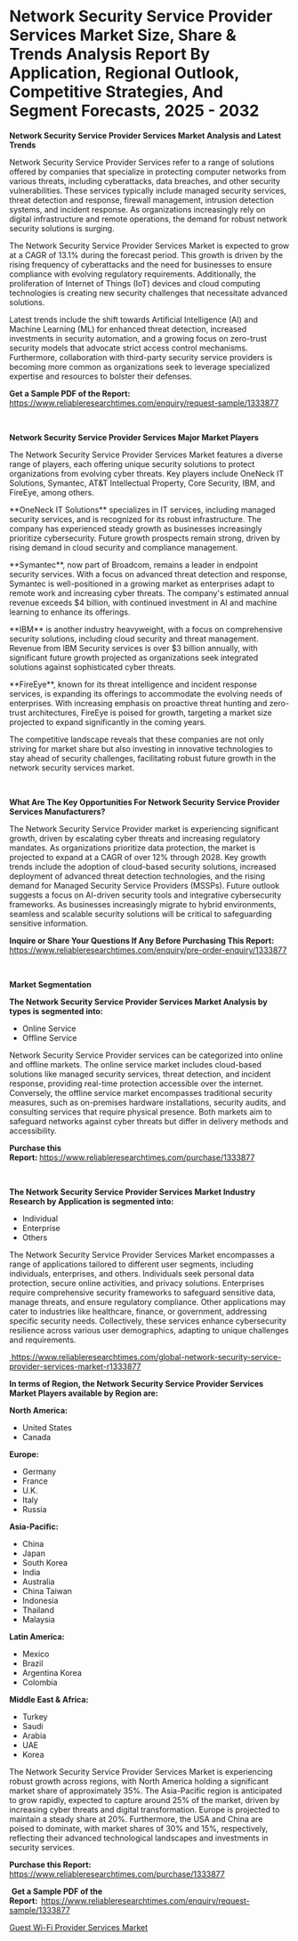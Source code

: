 <p><h1>Network Security Service Provider Services Market Size, Share & Trends Analysis Report By Application, Regional Outlook, Competitive Strategies, And Segment Forecasts, 2025 - 2032</h1></p><p><strong>Network Security Service Provider Services Market Analysis and Latest Trends</strong></p>
<p><p>Network Security Service Provider Services refer to a range of solutions offered by companies that specialize in protecting computer networks from various threats, including cyberattacks, data breaches, and other security vulnerabilities. These services typically include managed security services, threat detection and response, firewall management, intrusion detection systems, and incident response. As organizations increasingly rely on digital infrastructure and remote operations, the demand for robust network security solutions is surging.</p><p>The Network Security Service Provider Services Market is expected to grow at a CAGR of 13.1% during the forecast period. This growth is driven by the rising frequency of cyberattacks and the need for businesses to ensure compliance with evolving regulatory requirements. Additionally, the proliferation of Internet of Things (IoT) devices and cloud computing technologies is creating new security challenges that necessitate advanced solutions. </p><p>Latest trends include the shift towards Artificial Intelligence (AI) and Machine Learning (ML) for enhanced threat detection, increased investments in security automation, and a growing focus on zero-trust security models that advocate strict access control mechanisms. Furthermore, collaboration with third-party security service providers is becoming more common as organizations seek to leverage specialized expertise and resources to bolster their defenses.</p></p>
<p><strong>Get a Sample PDF of the Report:&nbsp;</strong> <a href="https://www.reliableresearchtimes.com/enquiry/request-sample/1333877?utm_campaign=2934&utm_medium=2&utm_source=Github&utm_content=ia&utm_term=24032025&utm_id=network-security-service-provider-services">https://www.reliableresearchtimes.com/enquiry/request-sample/1333877</a></p>
<p>&nbsp;</p>
<p><strong>Network Security Service Provider Services Major Market Players</strong></p>
<p><p>The Network Security Service Provider Services Market features a diverse range of players, each offering unique security solutions to protect organizations from evolving cyber threats. Key players include OneNeck IT Solutions, Symantec, AT&T Intellectual Property, Core Security, IBM, and FireEye, among others.</p><p>**OneNeck IT Solutions** specializes in IT services, including managed security services, and is recognized for its robust infrastructure. The company has experienced steady growth as businesses increasingly prioritize cybersecurity. Future growth prospects remain strong, driven by rising demand in cloud security and compliance management.</p><p>**Symantec**, now part of Broadcom, remains a leader in endpoint security services. With a focus on advanced threat detection and response, Symantec is well-positioned in a growing market as enterprises adapt to remote work and increasing cyber threats. The company's estimated annual revenue exceeds $4 billion, with continued investment in AI and machine learning to enhance its offerings.</p><p>**IBM** is another industry heavyweight, with a focus on comprehensive security solutions, including cloud security and threat management. Revenue from IBM Security services is over $3 billion annually, with significant future growth projected as organizations seek integrated solutions against sophisticated cyber threats.</p><p>**FireEye**, known for its threat intelligence and incident response services, is expanding its offerings to accommodate the evolving needs of enterprises. With increasing emphasis on proactive threat hunting and zero-trust architectures, FireEye is poised for growth, targeting a market size projected to expand significantly in the coming years.</p><p>The competitive landscape reveals that these companies are not only striving for market share but also investing in innovative technologies to stay ahead of security challenges, facilitating robust future growth in the network security services market.</p></p>
<p>&nbsp;</p>
<p><strong>What Are The Key Opportunities For Network Security Service Provider Services Manufacturers?</strong></p>
<p><p>The Network Security Service Provider market is experiencing significant growth, driven by escalating cyber threats and increasing regulatory mandates. As organizations prioritize data protection, the market is projected to expand at a CAGR of over 12% through 2028. Key growth trends include the adoption of cloud-based security solutions, increased deployment of advanced threat detection technologies, and the rising demand for Managed Security Service Providers (MSSPs). Future outlook suggests a focus on AI-driven security tools and integrative cybersecurity frameworks. As businesses increasingly migrate to hybrid environments, seamless and scalable security solutions will be critical to safeguarding sensitive information.</p></p>
<p><strong>Inquire or Share Your Questions If Any Before Purchasing This Report:</strong> <a href="https://www.reliableresearchtimes.com/enquiry/pre-order-enquiry/1333877?utm_campaign=2934&utm_medium=2&utm_source=Github&utm_content=ia&utm_term=24032025&utm_id=network-security-service-provider-services">https://www.reliableresearchtimes.com/enquiry/pre-order-enquiry/1333877</a></p>
<p>&nbsp;</p>
<p><strong>Market Segmentation</strong></p>
<p><strong>The Network Security Service Provider Services Market Analysis by types is segmented into:</strong></p>
<p><ul><li>Online Service</li><li>Offline Service</li></ul></p>
<p><p>Network Security Service Provider services can be categorized into online and offline markets. The online service market includes cloud-based solutions like managed security services, threat detection, and incident response, providing real-time protection accessible over the internet. Conversely, the offline service market encompasses traditional security measures, such as on-premises hardware installations, security audits, and consulting services that require physical presence. Both markets aim to safeguard networks against cyber threats but differ in delivery methods and accessibility.</p></p>
<p><strong>Purchase this Report:&nbsp;</strong><a href="https://www.reliableresearchtimes.com/purchase/1333877?utm_campaign=2934&utm_medium=2&utm_source=Github&utm_content=ia&utm_term=24032025&utm_id=network-security-service-provider-services">https://www.reliableresearchtimes.com/purchase/1333877</a></p>
<p>&nbsp;</p>
<p><strong>The Network Security Service Provider Services Market Industry Research by Application is segmented into:</strong></p>
<p><ul><li>Individual</li><li>Enterprise</li><li>Others</li></ul></p>
<p><p>The Network Security Service Provider Services Market encompasses a range of applications tailored to different user segments, including individuals, enterprises, and others. Individuals seek personal data protection, secure online activities, and privacy solutions. Enterprises require comprehensive security frameworks to safeguard sensitive data, manage threats, and ensure regulatory compliance. Other applications may cater to industries like healthcare, finance, or government, addressing specific security needs. Collectively, these services enhance cybersecurity resilience across various user demographics, adapting to unique challenges and requirements.</p></p>
<p><a href="https://www.reliableresearchtimes.com/global-network-security-service-provider-services-market-r1333877?utm_campaign=2934&utm_medium=2&utm_source=Github&utm_content=ia&utm_term=24032025&utm_id=network-security-service-provider-services">&nbsp;https://www.reliableresearchtimes.com/global-network-security-service-provider-services-market-r1333877</a></p>
<p><strong>In terms of Region, the Network Security Service Provider Services Market Players available by Region are:</strong></p>
<p>
    <p> <strong> North America: </strong>
        <ul>
            <li>United States</li>
            <li>Canada</li>
        </ul>
        </p> 
    <p> <strong> Europe: </strong>
        <ul>
            <li>Germany</li>
            <li>France</li>
            <li>U.K.</li>
            <li>Italy</li>
            <li>Russia</li>
        </ul>
        </p> 
    <p> <strong> Asia-Pacific: </strong>
        <ul>
            <li>China</li>
            <li>Japan</li>
            <li>South Korea</li>
            <li>India</li>
            <li>Australia</li>
            <li>China Taiwan</li>
            <li>Indonesia</li>
            <li>Thailand</li>
            <li>Malaysia</li>
        </ul>
        </p> 
    <p> <strong> Latin America: </strong>
        <ul>
            <li>Mexico</li>
            <li>Brazil</li>
            <li>Argentina Korea</li>
            <li>Colombia</li>
        </ul>
        </p> 
    <p> <strong> Middle East & Africa: </strong>
        <ul>
            <li>Turkey</li>
            <li>Saudi</li>
            <li>Arabia</li>
            <li>UAE</li>
            <li>Korea</li>
        </ul>
    </p>
    </p>
<p><p>The Network Security Service Provider Services Market is experiencing robust growth across regions, with North America holding a significant market share of approximately 35%. The Asia-Pacific region is anticipated to grow rapidly, expected to capture around 25% of the market, driven by increasing cyber threats and digital transformation. Europe is projected to maintain a steady share at 20%. Furthermore, the USA and China are poised to dominate, with market shares of 30% and 15%, respectively, reflecting their advanced technological landscapes and investments in security services.</p></p>
<p><strong>Purchase this Report: </strong><a href="https://www.reliableresearchtimes.com/purchase/1333877?utm_campaign=2934&utm_medium=2&utm_source=Github&utm_content=ia&utm_term=24032025&utm_id=network-security-service-provider-services">https://www.reliableresearchtimes.com/purchase/1333877</a></p>
<p>&nbsp;<strong>Get a Sample PDF of the Report:&nbsp;&nbsp;</strong><a href="https://www.reliableresearchtimes.com/enquiry/request-sample/1333877?utm_campaign=2934&utm_medium=2&utm_source=Github&utm_content=ia&utm_term=24032025&utm_id=network-security-service-provider-services">https://www.reliableresearchtimes.com/enquiry/request-sample/1333877</a></p>
<p><strong></strong></p>
<p><p><a href="https://github.com/popupioo/Market-Research-Report-List-1/blob/main/guest-wi-fi-provider-services-market.md?utm_campaign=2934&utm_medium=2&utm_source=Github&utm_content=ia&utm_term=24032025&utm_id=network-security-service-provider-services">Guest Wi-Fi Provider Services Market</a></p></p>